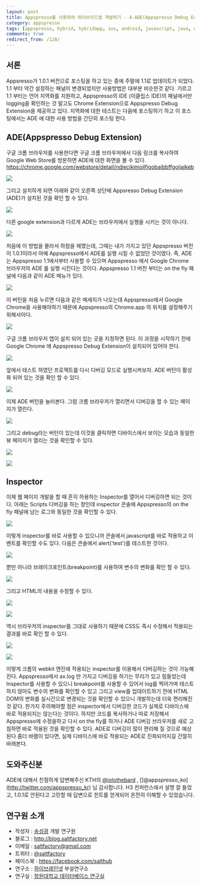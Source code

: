 ```yaml
---
layout: post
title: Appspresso를 사용하여 하이브리드앱 개발하기 - 4.ADE(Appspresso Debug Extension)으로 디버깅하기
category: appspresso
tags: [appspresso, hybrid, hybridapp, ios, android, javascript, java, objective-c, ade, debug]
comments: true
redirect_from: /128/
---
```


## 서론

Appsresso가 1.0.1 버전으로 포스팅을 하고 있는 중에 주말에 1.1로 업데이트가 되었다. 1.1 부터 약간 설정하는 패널이 변경되었지만 사용방법은 대부분 비슷한것 같다. 기르고 1.1 부터는 언어 지역화를 지원하고, Appspresso의 IDE (이클립스 IDE)의 패널에서만 logging을 확인하는 것 말고도 Chrome Extension으로 Appspresso Debug Extension을 제공하고 있다. 지역화에 대한 테스트는 다음에 포스팅하기 하고 이 포스팅에서는 ADE 에 대한 사용 방법을 간단히 포스팅 한다.

<!--more-->

## ADE(Appspresso Debug Extension)

구글 크롬 브라우저를 사용한다면 구글 크롬 브라우저에서 다음 링크를 복사하여 Google Web Store를 방문하면  ADE에 대한 화면을 볼 수 있다.
https://chrome.google.com/webstore/detail/ndjecjkimojlfigobaibbffgoijajkeb

![](http://cfile24.uf.tistory.com/image/133C703B4F9E2E4A0465E0)

그리고 설치하게 되면 아래와 같이 오른쪽 상단에 Appsresso Debug Extension (ADE)가 설치된 것을 확인 할 수 있다.

![](http://cfile2.uf.tistory.com/image/111FC6394F9E2EC8334231)

다른 google extension과 다르게 ADE는 브라우저에서 실행을 시키는 것이 아니다.

![](http://cfile22.uf.tistory.com/image/1156A9364F9E2F9818D27A)

처음에 이 방법을 몰라서 하참을 헤맸는데, 그때는 내가 가지고 있던 Appspresso 버전이 1.0.1이라서 아예 Appspresso에서 ADE를 실행 시킬 수 없었던 것이였다. 즉, ADE는 Appspresso 1.1에서부터 사용할 수 있으며 Appspresso 에서 Google Chrome 브라우저의 ADE 를 실행 시킨다는 것이다. Appspresso 1.1 버전 부터는 on the fly 패널에 다음과 같이 ADE 메뉴가 있다.

![](http://cfile25.uf.tistory.com/image/1318D7374F9E2FE71C329F)

이 버턴을 처음 누르면  다음과 같은 메세지가 나오는데 Appspresso에서 Google Chrome을 사용해야하기 때문에 Appspresso의 Chrome.app 의 위치를 설정해주기 위해서이다.

![](http://cfile27.uf.tistory.com/image/203B733B4F9E300A12C03E)

구글 크롬 브라우저 앱이 설치 되어 있는 곳을 지정하면 된다. 이 과정을 시작하기 전에 Google Chrome 에 Appspresso Debug Extension이 설치되어 있어야 한다.

![](http://cfile6.uf.tistory.com/image/193034344F9E30A1066334)

앞에서 테스트 하였던 프로젝트를 다시 디버깅 모드로 실행시켜보자. ADE 버턴이 활성화 되어 있는 것을 확인 할 수 있다.

![](http://cfile1.uf.tistory.com/image/175438364F9E324C32F892)

이제 ADE 버턴을 눌러본다. 그럼 크롬 브라우저가 열리면서 디버깅을 할 수 있는 페이지가 열린다.

![](http://cfile29.uf.tistory.com/image/1154C6364F9E329D2A612A)

그리고 debug라는 버턴이 있는데 이것을 클릭하면 디바이스에서 보이는 모습과 동일한 뷰 페이지가 열리는 것을 확인할 수 있다.

![](http://cfile7.uf.tistory.com/image/136DDE384F9E399027FC9D)

![](http://cfile6.uf.tistory.com/image/113A44344F9E32DF0441CF)

## Inspector

이제 웹 페이지 개발을 할 때 흔히 하용하는 Inspector를 열어서 디버깅하면 되는 것이다. 아래는 Scripts 디버깅을 하는 창인데 inspector 콘솔에 Appspresso의 on the fly 패널에 남는 로그와 동일한 것을 확인할 수 있다.

![](http://cfile30.uf.tistory.com/image/1334F4394F9E341C333682)

이렇게 inspector를 바로 사용할 수 있으니까 콘솔에서 javascript를 바로 적용하고 이벤트를 확인할 수도 있다. 다음은 콘솔에서 alert('test')를 테스트한 것이다.

![](http://cfile23.uf.tistory.com/image/1733EB374F9E34450E8BC1)

뿐만 아니라 브레이크포인트(breakpoint)를 사용하여 변수의 변화를 확인 할 수 있다.

![](http://cfile9.uf.tistory.com/image/175BEB3A4F9E34CA07A492)

그리고 HTML의 내용을 수정할 수 있다.

![](http://cfile7.uf.tistory.com/image/1647033C4F9E358108001A)

![](http://cfile22.uf.tistory.com/image/1376A24B4F9E3590347645)

역시 브라우저의 inspector를 그대로 사용하기 때문에 CSS도 즉시 수정해서 적용되는 결과를 바로 확인 할 수 있다.

![](http://cfile10.uf.tistory.com/image/1161D14A4F9E368D19659C)

![](http://cfile3.uf.tistory.com/image/20249A3E4F9E369C02B069)

이렇게 크롬의 webkit 엔진에 적용되는 inspector를 이용해서 디버깅하는 것이 가능해진다. Appspresso에서 ax.log 만 가지고 디버깅을 하기는 무리가 있고 힘들었는데 Inspector를 사용할 수 있으니 breakpoint를 사용할 수 있어서 log를 찍어가며 테스트하지 않아도 변수의 변화를 확인할 수 있고 그리고 view를 업데이트하기 전에 HTML DOM의 변화를 실시간으로 변경되는 것을 확인할 수 있으니 개발하는데 더욱 편리해진 것 같다.
한가지 주의해야할 점은 inspector에서 디버깅한 코드가 실제로 디바이스에 바로 적용되지는 않는다는 것이다. 하지만 코드를 복사하거나 따로 저장해서 Appspresso에 수정을하고 다시 on the fly를 하거나 ADE 디버깅 브라우저를 새로 고침하면 바로 적용된 것을 확인할 수 있다. ADE로 디버깅이 많이 편리해 질 것으로 예상된다 좀더 바램이 있다면, 실제 디바이스에 바로 적용되는 ADE로 진화되어지길 간절히 바래본다.

## 도와주신분

ADE에 대해서 친절하게 답변해주신 KTH의 [@iolothebard](http://twitter.com/iolothebard) , []@appspresso_ko](http://twitter.com/appspresso_kr) 님 감사합니다. H3 컨퍼런스에서 설명 잘 들었고, 1.0.1로 안된다고 고민할 때 답변으로 힌트를 얻게되어 온전히 이해할 수 있었습니다.

## 연구원 소개

* 작성자 : [송성광](http://about.me/saltfactory) 개발 연구원
* 블로그 : http://blog.saltfactory.net
* 이메일 : [saltfactory@gmail.com](mailto:saltfactory@gmail.com)
* 트위터 : [@saltfactory](https://twitter.com/saltfactory)
* 페이스북 : https://facebook.com/salthub
* 연구소 : [하이브레인넷](http://www.hibrain.net) 부설연구소
* 연구실 : [창원대학교 데이터베이스 연구실](http://dblab.changwon.ac.kr)
